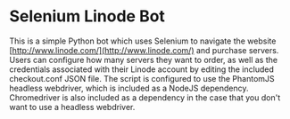 # Selenium Linode Bot
This is a simple Python bot which uses Selenium to navigate the website [http://www.linode.com/](http://www.linode.com/)  and purchase servers. Users can configure how many servers they want to order, as well as the credentials associated with their Linode account by editing the included checkout.conf JSON file. The script is configured to use the PhantomJS headless webdriver, which is included as a NodeJS dependency. Chromedriver is also included as a dependency in the case that you don't want to use a headless webdriver.

